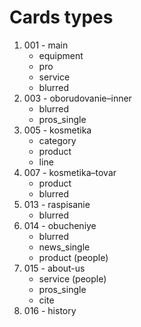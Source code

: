 
# Cards types
1. 001 - main
	- equipment
	- pro
	- service
	- blurred
2. 003 - oborudovanie–inner
	- blurred
	- pros_single
3. 005 - kosmetika
	- category
	- product
	- line
4. 007 - kosmetika–tovar
	- product
	- blurred
5. 013 - raspisanie
	- blurred
6. 014 - obucheniye
	- blurred
	- news_single
	- product (people)
7. 015 - about-us
	- service (people)
	- pros_single
	- cite
8. 016 - history